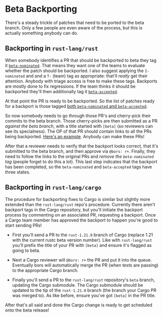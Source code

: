 # Beta Backporting

There's a steady trickle of patches that need to be ported to the beta branch.
Only a few people are even aware of the process, but this is actually something
anybody can do.

## Backporting in `rust-lang/rust`

When somebody identifies a PR that should be backported to beta they tag it
[`beta-nominated`](https://github.com/rust-lang/rust/pulls?q=is%3Apr+is%3Aclosed+label%3Abeta-nominated).
That means they want one of the teams to evaluate whether the patch should be
backported. I also suggest applying the `I-nominated` and and a `T-` (team) tag
as appropriate: that'll _really_ get their attention. Anybody with triage access
is free to make these tags. Backports are mostly done to fix regressions. If the
team thinks it should be backported they'll then additionally tag it
[`beta-accepted`](https://github.com/rust-lang/rust/pulls?q=is%3Apr+is%3Aclosed+label%3Abeta-accepted).

At that point the PR is ready to be backported. So the list of patches ready for
a backport is those tagged
[both `beta-nominated` and `beta-accepted`](https://github.com/rust-lang/rust/pulls?q=is%3Apr+label%3Abeta-accepted+is%3Aclosed+label%3Abeta-nominated).

So now somebody needs to go through those PR's and cherry-pick their commits to
the beta branch. Those cherry-picks are then submitted as a PR _against the
beta branch_, with a title started with `[beta]` (so reviewers can see its
specialness). The OP of that PR should contain links to all the PRs being
backported. [Here's an example](https://github.com/rust-lang/rust/pull/64097).
Anybody can make these PRs!

After that a reviewer needs to verify that the backport looks correct, that it's
submitted to the beta branch, and then approve via `@bors: r+`. Finally, they
need to follow the links to the original PRs and _remove the `beta-nominated`
tag_ (people forget to do this a lot). This last step indicates that the
backport has been completed, so the `beta-nominated` and `beta-accepted` tags
have three states.

## Backporting in `rust-lang/cargo`

The procedure for backporting fixes to Cargo is similar but slightly more
extended than the `rust-lang/rust` repo's procedure. Currently there aren't
backport tags in the Cargo repository, but you'll initiate the backport process
by commenting on an associated PR, requesting a backport. Once a Cargo team
member has approved the backport to happen you're good to start sending PRs!

- First you'll send a PR to the `rust-1.21.0` branch of Cargo (replace 1.21 with
  the current rustc beta version number). Like with `rust-lang/rust` you'll
  prefix the title of your PR with `[beta]` and ensure it's flagged as going to
  beta.

- Next a Cargo reviewer will `@bors: r+` the PR and put it into the queue.
  Eventually bors will automatically merge the PR (when tests are passing) to
  the appropriate Cargo branch.

- Finally you'll send a PR to the `rust-lang/rust` repository's `beta` branch,
  updating the Cargo submodule. The Cargo submodule should be updated to the tip
  of the `rust-1.21.0` branch (the branch your Cargo PR was merged to). As like
  before, ensure you've got `[beta]` in the PR title.

After that's all said and done the Cargo change is ready to get scheduled onto
the beta release!

